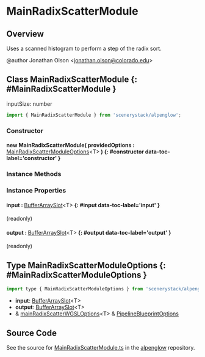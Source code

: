 # MainRadixScatterModule

## Overview

Uses a scanned histogram to perform a step of the radix sort.

@author Jonathan Olson &lt;jonathan.olson@colorado.edu&gt;

## Class MainRadixScatterModule {: #MainRadixScatterModule }


inputSize: number

```js
import { MainRadixScatterModule } from 'scenerystack/alpenglow';
```
### Constructor

#### new MainRadixScatterModule( providedOptions : <span style="font-weight: 400;">[MainRadixScatterModuleOptions](../alpenglow/MainRadixScatterModule.md#MainRadixScatterModuleOptions)&lt;T&gt;</span> ) {: #constructor data-toc-label='constructor' }

### Instance Methods



### Instance Properties

#### input : <span style="font-weight: 400;">[BufferArraySlot](../alpenglow/BufferArraySlot.md)&lt;T&gt;</span> {: #input data-toc-label='input' }

(readonly)

#### output : <span style="font-weight: 400;">[BufferArraySlot](../alpenglow/BufferArraySlot.md)&lt;T&gt;</span> {: #output data-toc-label='output' }

(readonly)



## Type MainRadixScatterModuleOptions {: #MainRadixScatterModuleOptions }


```js
import type { MainRadixScatterModuleOptions } from 'scenerystack/alpenglow';
```
- **input**: [BufferArraySlot](../alpenglow/BufferArraySlot.md)&lt;T&gt;
- **output**: [BufferArraySlot](../alpenglow/BufferArraySlot.md)&lt;T&gt;
- &amp; [mainRadixScatterWGSLOptions](../alpenglow/mainRadixScatterWGSL.md#mainRadixScatterWGSLOptions)&lt;T&gt; &amp; [PipelineBlueprintOptions](../alpenglow/PipelineBlueprint.md#PipelineBlueprintOptions)




## Source Code

See the source for [MainRadixScatterModule.ts](https://github.com/phetsims/alpenglow/blob/main/js/webgpu/modules/gpu/MainRadixScatterModule.ts) in the [alpenglow](https://github.com/phetsims/alpenglow) repository.
